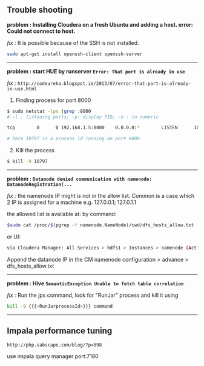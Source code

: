 

## Trouble shooting

**problem : Installing Cloudera on a fresh Ubuntu and adding a host. error: Could not connect to host.**

_fix :_ It is possible because of the SSH is not installed.

```bash
sudo apt-get install openssh-client openssh-server
```

---

**problem : start HUE by runserver `Error: That port is already in use `**

_fix :_  `http://codeureka.blogspot.ie/2013/07/error-that-port-is-already-in-use.html`

1. Finding process for port 8000

```bash
$ sudo netstat -lpn |grep :8000
# -l : listening ports; -p: display PID; -n : in numeric

tcp        0      0 192.168.1.5:8000    0.0.0.0:*        LISTEN      10797/python   

# here 10797 is a process id running on port 8000.
```

2. Kill the process

```bash
$ kill -9 10797
```


---


**problem : `Datanode denied communication with namenode: DatanodeRegistration(...`**

_fix :_
the namenode IP might is not in the allow list. Common is a case which 2 IP is assigned for a machine e.g. 127.0.0.1; 127.0.1.1

the allowed list is available at:
by command:

```bash
$sudo cat /proc/$(pgrep -f namenode.NameNode)/cwd/dfs_hosts_allow.txt 
```

or UI:

```bash
via Cloudera Manager: All Services > hdfs1 > Instances > namenode (Active) > Processes > Configuration Files/Environment > Show > dfs_hosts_allow.txt 
```

Append the datanode IP in the CM namenode configuration > advance > dfs\_hosts\_allow.txt


---

**problem : Hive `SemanticException Unable to fetch table correlation`**

_fix :_
Run the jps command, look for "RunJar" process and kill it using

```bash
kill -9 {{{<RunJarprocessId>}}} command
```


---


## Impala performance tuning 

`http://php.sabscape.com/blog/?p=598`

use impala query manager port:7180